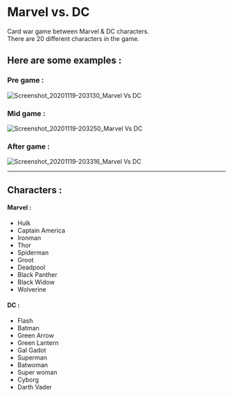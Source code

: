 # Marvel vs. DC

Card war game between Marvel & DC characters.
<br/>There are 20 different characters in the game.

## Here are some examples :

### Pre game :
![Screenshot_20201119-203130_Marvel Vs DC](https://user-images.githubusercontent.com/48724924/99709069-5cd06b80-2aa7-11eb-8775-b21f9ac5c354.jpg)

### Mid game :
![Screenshot_20201119-203250_Marvel Vs DC](https://user-images.githubusercontent.com/48724924/99709340-bb95e500-2aa7-11eb-97cd-ac8a6f5fdea7.jpg)

### After game :
![Screenshot_20201119-203316_Marvel Vs DC](https://user-images.githubusercontent.com/48724924/99709418-d36d6900-2aa7-11eb-9d55-79c903838a77.jpg)

---

## Characters :

#### **Marvel** :
- Hulk 
- Captain America
- Ironman
- Thor
- Spiderman
- Groot
- Deadpool
- Black Panther
- Black Widow
- Wolverine
#### **DC** :
- Flash
- Batman
- Green Arrow
- Green Lantern
- Gal Gadot
- Superman
- Batwoman
- Super woman
- Cyborg
- Darth Vader
